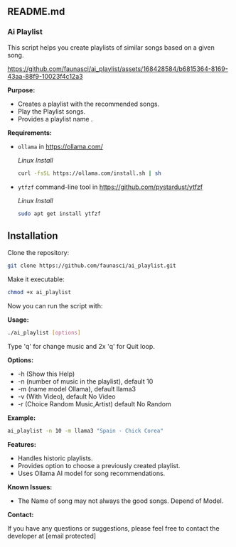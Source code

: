 ## README.md

### Ai Playlist

This script helps you create playlists of similar songs based on a given song. 

https://github.com/faunasci/ai_playlist/assets/168428584/b6815364-8169-43aa-88f9-10023f4c12a3

**Purpose:**

- Creates a playlist with the recommended songs.
- Play the Playlist songs.
- Provides a playlist name .

**Requirements:**

- `ollama` in https://ollama.com/

  	*Linux Install*

	```bash
	curl -fsSL https://ollama.com/install.sh | sh
	```
 
- `ytfzf` command-line tool in https://github.com/pystardust/ytfzf

	*Linux Install*

	```bash
 	sudo apt get install ytfzf
	```

## Installation

Clone the repository:

```bash
git clone https://github.com/faunasci/ai_playlist.git
```

Make it executable:

```bash
chmod +x ai_playlist
```

Now you can run the script with:

**Usage:** 

```bash
./ai_playlist [options]
```
Type 'q' for change music and 2x 'q' for Quit loop.

**Options:**

- -h  (Show this Help)
- -n  (number of music in the playlist), default 10
- -m  (name model Ollama), default llama3
- -v  (With Video), default No Video 
- -r  (Choice Random Music,Artist) default No Random

**Example:**

```bash
ai_playlist -n 10 -m llama3 "Spain - Chick Corea"
```

**Features:**

- Handles historic playlists.
- Provides option to choose a previously created playlist.
- Uses Ollama AI model for song recommendations.

**Known Issues:**

- The Name of song may not always the good songs. Depend of Model.

**Contact:**

If you have any questions or suggestions, please feel free to contact the developer at [email protected]

